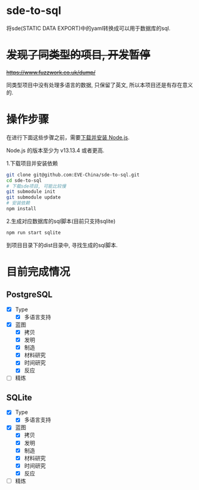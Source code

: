 # sde-to-sql
将sde(STATIC DATA EXPORT)中的yaml转换成可以用于数据库的sql.

# ~~发现了同类型的项目, 开发暂停~~

~~https://www.fuzzwork.co.uk/dump/~~

同类型项目中没有处理多语言的数据, 只保留了英文, 所以本项目还是有存在意义的.

# 操作步骤

在进行下面这些步骤之前，需要[下载并安装 Node.js](https://nodejs.org/en/download/).

Node.js 的版本至少为 v13.13.4 或者更高.

1.下载项目并安装依赖
```sh
git clone git@github.com:EVE-China/sde-to-sql.git
cd sde-to-sql
# 下载sde项目, 可能比较慢
git submodule init
git submodule update
# 安装依赖
npm install
```

2.生成对应数据库的sql脚本(目前只支持sqlite)

```sh
npm run start sqlite
```

到项目目录下的dist目录中, 寻找生成的sql脚本.

# 目前完成情况

## PostgreSQL

- [x] Type
  - [x] 多语言支持
- [x] 蓝图
  - [x] 拷贝
  - [x] 发明
  - [x] 制造
  - [x] 材料研究
  - [x] 时间研究
  - [x] 反应
- [ ] 精炼

## SQLite

- [x] Type
  - [x] 多语言支持
- [x] 蓝图
  - [x] 拷贝
  - [x] 发明
  - [x] 制造
  - [x] 材料研究
  - [x] 时间研究
  - [x] 反应
- [ ] 精炼

